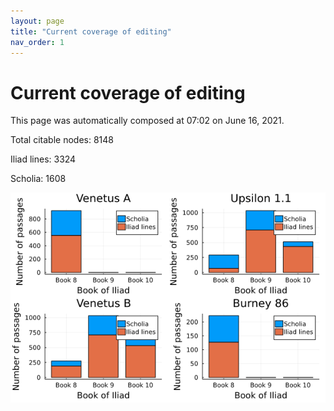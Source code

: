```yaml
---
layout: page
title: "Current coverage of editing"
nav_order: 1
---
```



# Current coverage of editing

This page was automatically composed at 07:02 on June 16, 2021.

Total citable nodes: 8148

Iliad lines: 3324

Scholia: 1608

![Summary of coverage](./coverage.png)